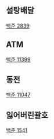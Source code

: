 ## 설탕배달

<a href="https://github.com/qufvkdlej/TIL/tree/master/%EB%B0%B1%EC%A4%80/%EA%B7%B8%EB%A6%AC%EB%94%94%EC%95%8C%EA%B3%A0%EB%A6%AC%EC%A6%98/설탕배달/Main.java">백준 2839</a>

## ATM

<a href="https://github.com/qufvkdlej/TIL/tree/master/%EB%B0%B1%EC%A4%80/%EA%B7%B8%EB%A6%AC%EB%94%94%EC%95%8C%EA%B3%A0%EB%A6%AC%EC%A6%98/ATM/Main.java">백준 11399</a>

## 동전

<a href="https://github.com/qufvkdlej/TIL/tree/master/%EB%B0%B1%EC%A4%80/%EA%B7%B8%EB%A6%AC%EB%94%94%EC%95%8C%EA%B3%A0%EB%A6%AC%EC%A6%98/동전/Main.java">백준 11047</a>

## 잃어버린괄호

<a href="https://github.com/qufvkdlej/TIL/tree/master/%EB%B0%B1%EC%A4%80/%EA%B7%B8%EB%A6%AC%EB%94%94%EC%95%8C%EA%B3%A0%EB%A6%AC%EC%A6%98/잃어버린괄호/Main.java">백준 1541</a>
